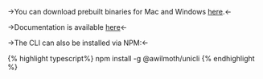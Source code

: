 
->You can download prebuilt binaries for Mac and Windows [here](https://github.com/awilmoth/unicli/releases).<-

->Documentation is available [here](https://unicli.readthedocs.io/)<-


->The CLI can also be installed via NPM:<-


{% highlight typescript%}
npm install -g @awilmoth/unicli
{% endhighlight %}


